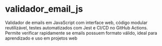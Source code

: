 # validador_email_js
Validador de emails em JavaScript com interface web, código modular reutilizável, testes automatizados com Jest e CI/CD no GitHub Actions. Permite verificar rapidamente se emails possuem formato válido, ideal para aprendizado e uso em projetos web
